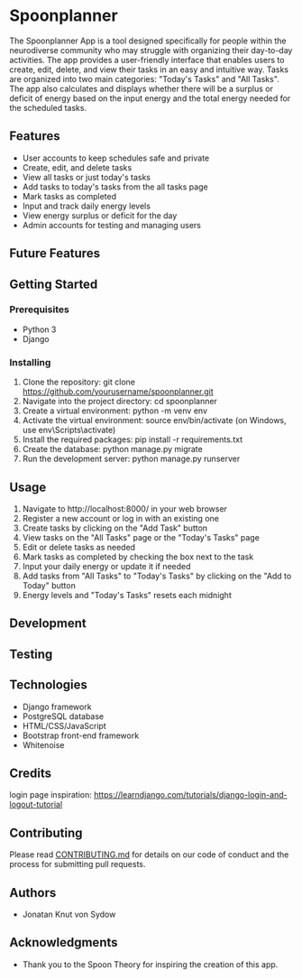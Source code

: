 # Spoonplanner

The Spoonplanner App is a tool designed specifically for people within the neurodiverse community who may struggle with organizing their day-to-day activities. The app provides a user-friendly interface that enables users to create, edit, delete, and view their tasks in an easy and intuitive way. Tasks are organized into two main categories: "Today's Tasks" and "All Tasks". The app also calculates and displays whether there will be a surplus or deficit of energy based on the input energy and the total energy needed for the scheduled tasks.

## Features

- User accounts to keep schedules safe and private
- Create, edit, and delete tasks
- View all tasks or just today's tasks
- Add tasks to today's tasks from the all tasks page
- Mark tasks as completed
- Input and track daily energy levels
- View energy surplus or deficit for the day
- Admin accounts for testing and managing users

## Future Features

## Getting Started

### Prerequisites

- Python 3
- Django

### Installing

1. Clone the repository: git clone https://github.com/yourusername/spoonplanner.git
2. Navigate into the project directory: cd spoonplanner
3. Create a virtual environment: python -m venv env
4. Activate the virtual environment: source env/bin/activate (on Windows, use env\Scripts\activate)
5. Install the required packages: pip install -r requirements.txt
6. Create the database: python manage.py migrate
7. Run the development server: python manage.py runserver

## Usage

1. Navigate to http://localhost:8000/ in your web browser
2. Register a new account or log in with an existing one
3. Create tasks by clicking on the "Add Task" button
4. View tasks on the "All Tasks" page or the "Today's Tasks" page
5. Edit or delete tasks as needed
6. Mark tasks as completed by checking the box next to the task
7. Input your daily energy or update it if needed
8. Add tasks from "All Tasks" to "Today's Tasks" by clicking on the "Add to Today" button
9. Energy levels and "Today's Tasks" resets each midnight

## Development

## Testing

## Technologies

- Django framework
- PostgreSQL database
- HTML/CSS/JavaScript
- Bootstrap front-end framework
- Whitenoise

## Credits
login page inspiration: https://learndjango.com/tutorials/django-login-and-logout-tutorial


## Contributing

Please read [CONTRIBUTING.md](CONTRIBUTING.md) for details on our code of conduct and the process for submitting pull requests.

## Authors

- Jonatan Knut von Sydow

## Acknowledgments

- Thank you to the Spoon Theory for inspiring the creation of this app.
